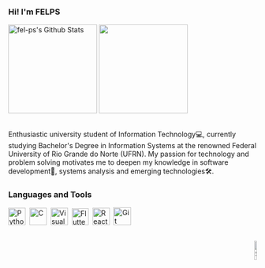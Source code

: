 ### Hi! I'm FELPS
<div align="left">
  <img height="180em" src="https://github-readme-stats.vercel.app/api?username=fel-ps&include_all_commits=true&count_private=true&show_icons=true&line_height=20&title_color=7A7ADB&icon_color=2234AE&rank_icon=github&text_color=D3D3D3&bg_color=0,000000,130F40" alt="fel-ps's Github Stats">
  <img height="180em" src="https://github-readme-stats-git-main-rafaelalexandrino.vercel.app/api/top-langs/?username=fel-ps&show_icons=true&line_height=20&title_color=7A7ADB&icon_color=2234AE&text_color=D3D3D3&bg_color=0,000000,130F40" />
</div>

##

Enthusiastic university student of Information Technology💻, currently studying Bachelor's Degree in Information Systems at the renowned Federal University of Rio Grande do Norte (UFRN). My passion for technology and problem solving motivates me to deepen my knowledge in software development📱, systems analysis and emerging technologies🛠️.

### Languages and Tools
<a href="https://www.python.org/" title="Python"><img src="https://media.giphy.com/media/LMt9638dO8dftAjtco/giphy.gif" alt="Python" width="35px" height="35px"></a>&nbsp;
<a href="https://en.wikipedia.org/wiki/C_(programming_language)" title="C"><img src="https://github.com/get-icon/geticon/raw/master/icons/c.svg" alt="C" width="35px" height="35px"></a>&nbsp;
<a href="https://code.visualstudio.com/" title="Visual Studio Code"><img src="https://media.giphy.com/media/IdyAQJVN2kVPNUrojM/giphy.gif" alt="Visual Studio Code" width="35px" height="35px"></a>&nbsp;
<a href="https://flutter.dev/" title="Flutter"><img src="https://juststickers.in/wp-content/uploads/2019/01/flutter.png" alt="Flutter" width="34px" height="34px"></a>&nbsp;
<a href="https://flutter.dev/" title="React"><img src="https://media2.giphy.com/media/v1.Y2lkPTc5MGI3NjExa3VuYzd5N2oydjl0NzRrcDQwdDdlY3phZHd6YW9qemY3eXE1Y3RjdiZlcD12MV9pbnRlcm5hbF9naWZfYnlfaWQmY3Q9cw/eNAsjO55tPbgaor7ma/giphy.gif" alt="React" width="35px" height="35px"></a>&nbsp;
<a href="https://flutter.dev/" title="Git"><img src="https://img.icons8.com/?size=100&id=20906&format=png&color=000000" alt="Git" width="36px" height="36px"></a>&nbsp;

##

<div align="right">
  <img width="10%" src="https://media.giphy.com/media/pEuD18F5xjR9SNVmYz/giphy.gif" alt="Seu GIF"/>
</div>
